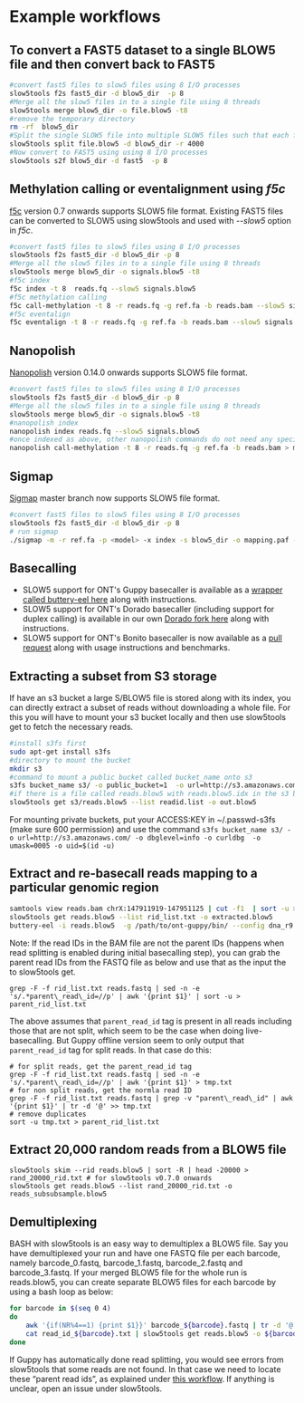 # Example workflows

## To convert a FAST5 dataset to a single BLOW5 file and then convert back to FAST5

```bash
#convert fast5 files to slow5 files using 8 I/O processes
slow5tools f2s fast5_dir -d blow5_dir  -p 8
#Merge all the slow5 files in to a single file using 8 threads
slow5tools merge blow5_dir -o file.blow5 -t8
#remove the temporary directory
rm -rf  blow5_dir
#Split the single SLOW5 file into multiple SLOW5 files such that each file has 4000 reads
slow5tools split file.blow5 -d blow5_dir -r 4000
#Now convert to FAST5 using using 8 I/O processes
slow5tools s2f blow5_dir -d fast5  -p 8
```
## Methylation calling or eventalignment using *f5c*

[f5c](https://github.com/hasindu2008/f5c/) version 0.7 onwards supports SLOW5 file format. Existing FAST5 files can be converted to SLOW5 using slow5tools and used with *--slow5* option in *f5c*.

```bash
#convert fast5 files to slow5 files using 8 I/O processes
slow5tools f2s fast5_dir -d blow5_dir -p 8
#Merge all the slow5 files in to a single file using 8 threads
slow5tools merge blow5_dir -o signals.blow5 -t8
#f5c index
f5c index -t 8  reads.fq --slow5 signals.blow5
#f5c methylation calling
f5c call-methylation -t 8 -r reads.fq -g ref.fa -b reads.bam --slow5 signals.blow5 > meth.tsv
#f5c eventalign
f5c eventalign -t 8 -r reads.fq -g ref.fa -b reads.bam --slow5 signals.blow5 > meth.tsv
```

## Nanopolish

[Nanopolish](https://github.com/jts/nanopolish) version 0.14.0 onwards supports SLOW5 file format.

```bash
#convert fast5 files to slow5 files using 8 I/O processes
slow5tools f2s fast5_dir -d blow5_dir -p 8
#Merge all the slow5 files in to a single file using 8 threads
slow5tools merge blow5_dir -o signals.blow5 -t8
#nanopolish index
nanopolish index reads.fq --slow5 signals.blow5
#once indexed as above, other nanopolish commands do not need any special option. for insance for methylation calling:
nanopolish call-methylation -t 8 -r reads.fq -g ref.fa -b reads.bam > meth.tsv

```

##  Sigmap

[Sigmap](https://github.com/haowenz/sigmap) master branch now supports SLOW5 file format.

```bash
#convert fast5 files to slow5 files using 8 I/O processes
slow5tools f2s fast5_dir -d blow5_dir -p 8
# run sigmap
./sigmap -m -r ref.fa -p <model> -x index -s blow5_dir -o mapping.paf -t 8
```

## Basecalling

- SLOW5 support for ONT's Guppy basecaller is available as a [wrapper called buttery-eel here](https://github.com/Psy-Fer/buttery-eel) along with instructions.
- SLOW5 support for ONT's Dorado basecaller (including support for duplex calling) is available in our own [Dorado fork here](https://github.com/hiruna72/slow5-dorado/releases) along with instructions.
- SLOW5 support for ONT's Bonito basecaller is now available as a [pull request](https://github.com/nanoporetech/bonito/pull/252) along with usage instructions and benchmarks.

## Extracting a subset from S3 storage

If have an s3 bucket a large S/BLOW5 file is stored along with its index, you can directly extract a subset of reads without downloading a whole file. For this you will have to mount your s3 bucket locally and then use slow5tools get to fetch the necessary reads.

```bash
#install s3fs first
sudo apt-get install s3fs
#directory to mount the bucket
mkdir s3
#command to mount a public bucket called bucket_name onto s3
s3fs bucket_name s3/ -o public_bucket=1  -o url=http://s3.amazonaws.com/ -o dbglevel=info -o curldbg -o umask=0005 -o  uid=$(id -u)
#if there is a file called reads.blow5 with reads.blow5.idx in the s3 bucket, you can specify a list of read ids to slow5tools get
slow5tools get s3/reads.blow5 --list readid.list -o out.blow5
```

For mounting private buckets, put your ACCESS:KEY in ~/.passwd-s3fs (make sure 600 permission) and use the command `s3fs bucket_name s3/ -o url=http://s3.amazonaws.com/ -o dbglevel=info -o curldbg  -o umask=0005 -o uid=$(id -u)`

## Extract and re-basecall reads mapping to a particular genomic region

```bash
samtools view reads.bam chrX:147911919-147951125 | cut -f1  | sort -u > rid_list.txt
slow5tools get reads.blow5 --list rid_list.txt -o extracted.blow5
buttery-eel -i reads.blow5  -g /path/to/ont-guppy/bin/ --config dna_r9.4.1_450bps_sup.cfg --device 'cuda:all' -o extracted_sup.fastq #see https://github.com/Psy-Fer/buttery-eel/ for butter-eel options
```

Note: If the read IDs in the BAM file are not the parent IDs (happens when read splitting is enabled during initial basecalling step), you can grab the parent read IDs from the FASTQ file as below and use that as the input the to slow5tools get.
```
grep -F -f rid_list.txt reads.fastq | sed -n -e 's/.*parent\_read\_id=//p' | awk '{print $1}' | sort -u > parent_rid_list.txt
```
The above assumes that `parent_read_id` tag is present in all reads including those that are not split, which seem to be the case when doing live-basecalling. But Guppy offline version seem to only output that `parent_read_id` tag for split reads. In that case do this:
```
# for split reads, get the parent_read_id tag
grep -F -f rid_list.txt reads.fastq | sed -n -e 's/.*parent\_read\_id=//p' | awk '{print $1}' > tmp.txt
# for non split reads, get the normla read ID
grep -F -f rid_list.txt reads.fastq | grep -v "parent\_read\_id" | awk '{print $1}' | tr -d '@' >> tmp.txt
# remove duplicates
sort -u tmp.txt > parent_rid_list.txt
```

## Extract 20,000 random reads from a BLOW5 file

```
slow5tools skim --rid reads.blow5 | sort -R | head -20000 > rand_20000_rid.txt # for slow5tools v0.7.0 onwards
slow5tools get reads.blow5 --list rand_20000_rid.txt -o reads_subsubsample.blow5
```

## Demultiplexing

BASH with slow5tools is an easy way to demultiplex a BLOW5 file. Say you have demultiplexed your run and have one FASTQ file per each barcode, namely barcode_0.fastq, barcode_1.fastq, barcode_2.fastq and barcode_3.fastq. If your merged BLOW5 file for the whole run is reads.blow5, you can create separate BLOW5 files for each barcode by using a bash loop as below:

```bash
for barcode in $(seq 0 4)
do
    awk '{if(NR%4==1) {print $1}}' barcode_${barcode}.fastq | tr -d '@' > read_id_${barcode}.txt
    cat read_id_${barcode}.txt | slow5tools get reads.blow5 -o ${barcode}_0.blow5
done
```

If Guppy has automatically done read splitting, you would see errors from slow5tools that some reads are not found.
In that case we need to locate these “parent read ids”, as explained under [this workflow](#extract-and-re-basecall-reads-mapping-to-a-particular-genomic-region). If anything is unclear, open an issue under slow5tools.
